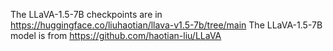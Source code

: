 The LLaVA-1.5-7B checkpoints are in https://huggingface.co/liuhaotian/llava-v1.5-7b/tree/main
The LLaVA-1.5-7B model is from https://github.com/haotian-liu/LLaVA
